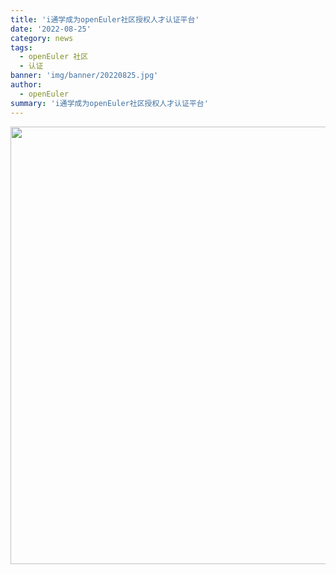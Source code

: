 ```yaml
---
title: 'i通学成为openEuler社区授权人才认证平台'
date: '2022-08-25'
category: news
tags:
  - openEuler 社区
  - 认证
banner: 'img/banner/20220825.jpg'
author:
  - openEuler
summary: 'i通学成为openEuler社区授权人才认证平台'
---
```


<div style='text-align:center'> <img src="/img/news/20220825/i-01.jpg" width="700"> </div>
